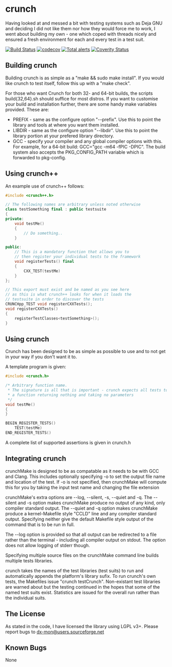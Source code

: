 # crunch

Having looked at and messed a bit with testing systems such as Deja GNU and deciding I did not like them nor how they would force me to work, I went about building my own - one which coped with threads nicely and ensured a fresh
environment for each and every test in a test suit.

[![Build Status](https://travis-ci.org/DX-MON/crunch.svg?branch=master)](https://travis-ci.org/DX-MON/crunch)
[![codecov](https://codecov.io/gh/DX-MON/crunch/branch/master/graph/badge.svg)](https://codecov.io/gh/DX-MON/crunch)
[![Total alerts](https://img.shields.io/lgtm/alerts/g/DX-MON/crunch.svg?logo=lgtm&logoWidth=18)](https://lgtm.com/projects/g/DX-MON/crunch/alerts/)
[![Coverity Status](https://scan.coverity.com/projects/20294/badge.svg)](https://scan.coverity.com/projects/dx-mon-crunch)

## Building crunch

Building crunch is as simple as a "make && sudo make install".
If you would like crunch to test itself, follow this up with a "make check".

For those who want Crunch for both 32- and 64-bit builds, the scripts build{32,64}.sh should suffice for most distros.
If you want to customise your build and installation further, there are some handy make variables provided. These are:
 *	PREFIX - same as the configure option "--prefix". Use this to point the library and tools at where you want them installed.
 *	LIBDIR - same as the configure option "--libdir". Use this to point the library portion at your prefered library directory.
 *	GCC - specify your compiler and any global compiler options with this. For example, for a 64-bit build: GCC="gcc -m64 -fPIC -DPIC".
The build system also accepts the PKG_CONFIG_PATH variable which is forwarded to pkg-config.

## Using crunch++

An example use of crunch++ follows:
```C++
#include <crunch++.h>

// The following names are arbitrary unless noted otherwise
class testSomething final : public testsuite
{
private:
	void testMe()
	{
		// Do something..
	}

public:
	// This is a mandatory function that allows you to
	// then register your individual tests to the framework
	void registerTests() final
	{
		CXX_TEST(testMe)
	}
};

// This export must exist and be named as you see here
// as this is what crunch++ looks for when it loads the
// testsuite in order to discover the tests
CRUNCHpp_TEST void registerCXXTests();
void registerCXXTests()
{
	registerTestClasses<testSomething>();
}
```

## Using crunch

Crunch has been designed to be as simple as possible to use and to not get in your way if you don't want it to.

A template program is given:
```C
#include <crunch.h>

/* Arbitrary function name.
 * The signature is all that is important - crunch expects all tests to be
 * a function returning nothing and taking no parameters
 */
void testMe()
{
}

BEGIN_REGISTER_TESTS()
	TEST(testMe)
END_REGISTER_TESTS()
```

A complete list of supported assertions is given in crunch.h

## Integrating crunch

crunchMake is designed to be as compatable as it needs to be with GCC and Clang.
This includes optionally specifying -o to set the output file name and location of the test.
If -o is not specified, then crunchMake will compute this for you by taking the input test name and changing the file extension

crunchMake's extra options are --log, --silent, -s, --quiet and -q.
The --silent and -s option makes crunchMake produce no output of any kind, only compiler standard output.
The --quiet and -q option makes crunchMake produce a kernel-Makefile style "CCLD" line and any compiler standard output.
Specifying neither give the default Makefile style output of the command that is to be run in full.

The --log option is provided so that all output can be redirected to a file rather than the terminal - including all compiler output on stdout.
The option does not allow logging of stderr though.

Specifying multiple source files on the crunchMake command line builds multiple tests libraries.

crunch takes the names of the test libraries (test suits) to run and automatically appends the platform's library sufix.
To run crunch's own tests, the Makefiles issue "crunch testCrunch".
Non-existant test libraries are warned about but the testing continued in the hopes that some of the named test suits exist.
Statistics are issued for the overall run rather than the individual suits.

## The License

As stated in the code, I have licensed the library using LGPL v3+.
Please report bugs to dx-mon@users.sourceforge.net

## Known Bugs

None

